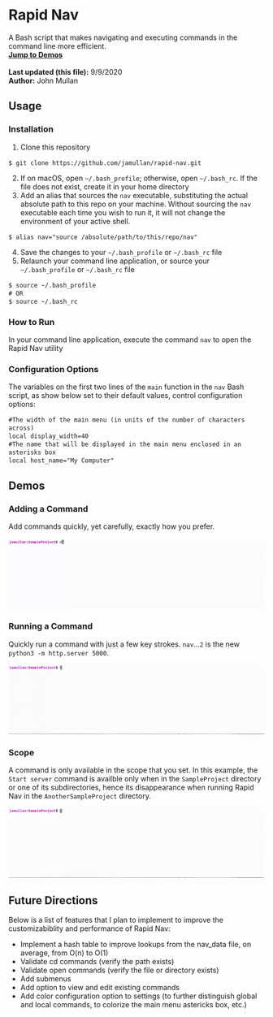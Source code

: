 # Rapid Nav
A Bash script that makes navigating and executing commands in the command line more efficient.<br />
[**Jump to Demos**](<#demos>)<br />
<br />
**Last updated (this file):** 9/9/2020<br />
**Author:** John Mullan<br />

## Usage
### Installation
1. Clone this repository
```
$ git clone https://github.com/jamullan/rapid-nav.git
```
2. If on macOS, open `~/.bash_profile`; otherwise, open `~/.bash_rc`. If the file does not exist, create it in your home directory
3. Add an alias that sources the `nav` executable, substituting the actual absolute path to this repo on your machine. Without sourcing the `nav` executable each time you wish to run it, it will not change the environment of your active shell.
```
$ alias nav="source /absolute/path/to/this/repo/nav"
```
4. Save the changes to your `~/.bash_profile` or `~/.bash_rc` file
5. Relaunch your command line application, or source your `~/.bash_profile` or `~/.bash_rc` file
```
$ source ~/.bash_profile
# OR
$ source ~/.bash_rc
```

### How to Run
In your command line application, execute the command `nav` to open the Rapid Nav utility

### Configuration Options
The variables on the first two lines of the `main` function in the `nav` Bash script, as show below set to their default values, control configuration options:
```Shell
#The width of the main menu (in units of the number of characters across)
local display_width=40
#The name that will be displayed in the main menu enclosed in an asterisks box
local host_name="My Computer"
```

## Demos
### Adding a Command
Add commands quickly, yet carefully, exactly how you prefer.<br /><br />
![Adding a Command](<demo_files/AddCommand4X.gif>)

### Running a Command
Quickly run a command with just a few key strokes. `nav`...`2` is the new `python3 -m http.server 5000`.<br /><br />
![Running a Command](<demo_files/RunCommand4X.gif>)

### Scope
A command is only available in the scope that you set. In this example, the `Start server` command is availble only when in the `SampleProject` directory or one of its subdirectories, hence its disappearance when running Rapid Nav in the `AnotherSampleProject` directory.<br /><br />
![A command will only be available if the current working directory aligns with the specifications for when that command was added](<demo_files/Scope4X.gif>)

## Future Directions
Below is a list of features that I plan to implement to improve the customizabiblity and performance of Rapid Nav:
* Implement a hash table to improve lookups from the nav_data file, on average, from O(n) to O(1)
* Validate cd commands (verify the path exists)
* Validate open commands (verify the file or directory exists)
* Add submenus
* Add option to view and edit existing commands
* Add color configuration option to settings (to further distinguish global and local commands, to colorize the main menu astericks box, etc.)

